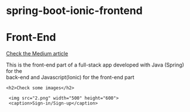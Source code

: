# spring-boot-ionic-frontend
<h1>Front-End</h1>
 <a href="https://medium.com/renato1902/spring-boot-and-ionic-online-store-app-b58e41cc07e0">Check the Medium article</a> 
 <p>This is the front-end part of a full-stack app developed with Java (Spring) for the <br>
    back-end and Javascript(Ionic) for the front-end part</p>
    
    <h2>Check some images</h2>
    
     <img src="2.png" width="500" height="600"> 
     <caption>Sign-in/Sign-up</caption>
    
